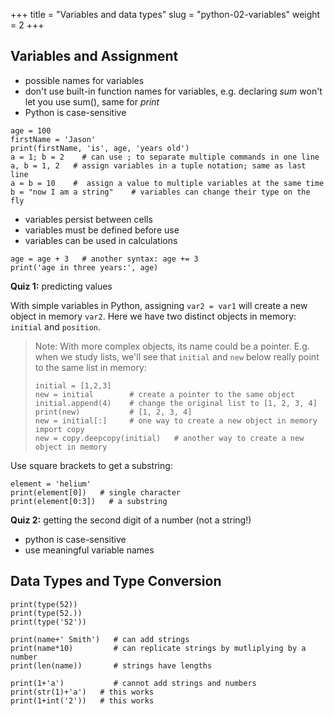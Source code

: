 +++
title = "Variables and data types"
slug = "python-02-variables"
weight = 2
+++

## Variables and Assignment

* possible names for variables
* don't use built-in function names for variables, e.g. declaring *sum* won't let you use sum(), same for
  *print*
* Python is case-sensitive

~~~ {.python}
age = 100
firstName = 'Jason'
print(firstName, 'is', age, 'years old')
a = 1; b = 2    # can use ; to separate multiple commands in one line
a, b = 1, 2   # assign variables in a tuple notation; same as last line
a = b = 10    #  assign a value to multiple variables at the same time
b = "now I am a string"    # variables can change their type on the fly
~~~

* variables persist between cells
* variables must be defined before use
* variables can be used in calculations

~~~ {.python}
age = age + 3   # another syntax: age += 3
print('age in three years:', age)
~~~

**Quiz 1:** predicting values

With simple variables in Python, assigning `var2 = var1` will create a new object in memory `var2`. Here we have two
distinct objects in memory: `initial` and `position`.

> Note: With more complex objects, its name could be a pointer. E.g. when we study lists, we'll see that `initial` and
> `new` below really point to the same list in memory:
> ~~~
> initial = [1,2,3]
> new = initial        # create a pointer to the same object
> initial.append(4)    # change the original list to [1, 2, 3, 4]
> print(new)           # [1, 2, 3, 4]
> new = initial[:]     # one way to create a new object in memory
> import copy
> new = copy.deepcopy(initial)   # another way to create a new object in memory
> ~~~

Use square brackets to get a substring:
~~~ {.python}
element = 'helium'
print(element[0])   # single character
print(element[0:3])   # a substring
~~~

**Quiz 2:** getting the second digit of a number (not a string!)

* python is case-sensitive
* use meaningful variable names

## Data Types and Type Conversion

~~~ {.python}
print(type(52))
print(type(52.))
print(type('52'))
~~~

~~~ {.python}
print(name+' Smith')   # can add strings
print(name*10)         # can replicate strings by mutliplying by a number
print(len(name))       # strings have lengths
~~~

~~~ {.python}
print(1+'a')           # cannot add strings and numbers
print(str(1)+'a')   # this works
print(1+int('2'))   # this works
~~~
